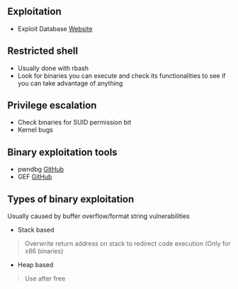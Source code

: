 ## Exploitation
- Exploit Database [Website](https://www.exploit-db.com/)
## Restricted shell
- Usually done with rbash
- Look for binaries you can execute and check its functionalities to see if you can take advantage of anything
## Privilege escalation
- Check binaries for SUID permission bit
- Kernel bugs
## Binary exploitation tools
- pwndbg [GitHub](https://github.com/pwndbg/pwndbg)
- GEF [GitHub](https://github.com/hugsy/gef)
## Types of binary exploitation
Usually caused by buffer overflow/format string vulnerabilities
- Stack based
> Overwrite return address on stack to redirect code execution (Only for x86 binaries)
- Heap based
> Use after free
